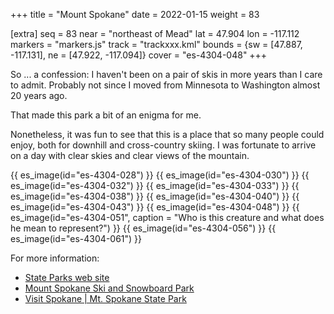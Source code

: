 +++
title = "Mount Spokane"
date = 2022-01-15
weight = 83

[extra]
seq = 83
near = "northeast of Mead"
lat = 47.904
lon = -117.112
markers = "markers.js"
track = "trackxxx.kml"
bounds = {sw = [47.887, -117.131], ne = [47.922, -117.094]}
cover = "es-4304-048"
+++

So ... a confession: I haven't been on a pair of skis in more years than I care to admit. Probably not since I moved from Minnesota to Washington almost 20 years ago.

That made this park a bit of an enigma for me.

<!-- more -->

Nonetheless, it was fun to see that this is a place that so many people could enjoy, both for downhill and cross-country skiing. I was fortunate to arrive on a day with clear skies and clear views of the mountain.

{{ es_image(id="es-4304-028") }}
{{ es_image(id="es-4304-030") }}
{{ es_image(id="es-4304-032") }}
{{ es_image(id="es-4304-033") }}
{{ es_image(id="es-4304-038") }}
{{ es_image(id="es-4304-040") }}
{{ es_image(id="es-4304-043") }}
{{ es_image(id="es-4304-048") }}
{{ es_image(id="es-4304-051", caption = "Who is this creature and what does he mean to represent?") }}
{{ es_image(id="es-4304-056") }}
{{ es_image(id="es-4304-061") }}

For more information:

* [State Parks web site](https://parks.state.wa.us/549/Mount-Spokane)
* [Mount Spokane Ski and Snowboard Park](https://www.mtspokane.com)
* [Visit Spokane | Mt. Spokane State Park](https://www.visitspokane.com/things-to-do/recreation/parks/mt-spokane/)

